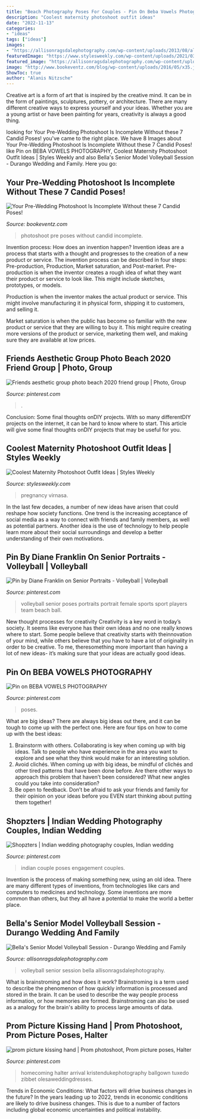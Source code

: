 ```yaml
---
title: "Beach Photography Poses For Couples - Pin On Beba Vowels Photography"
description: "Coolest maternity photoshoot outfit ideas"
date: "2022-11-13"
categories:
- "ideas"
tags: ["ideas"]
images:
- "https://allisonragsdalephotography.com/wp-content/uploads/2013/08/allisonragsdalephotography-1759.jpg"
featuredImage: "https://www.stylesweekly.com/wp-content/uploads/2021/03/coolest-maternity-photoshoot-outfit-ideas-6049668d6bafd.jpg"
featured_image: "https://allisonragsdalephotography.com/wp-content/uploads/2013/08/allisonragsdalephotography-1759.jpg"
image: "http://www.bookeventz.com/blog/wp-content/uploads/2016/05/x35.jpg.pagespeed.ic.PXhbKqgPzq.jpg"
ShowToc: true
author: "Alanis Nitzsche"
---
```



Creative art is a form of art that is inspired by the creative mind. It can be in the form of paintings, sculptures, pottery, or architecture. There are many different creative ways to express yourself and your ideas. Whether you are a young artist or have been painting for years, creativity is always a good thing.

	

		
looking for Your Pre-Wedding Photoshoot Is Incomplete Without these 7 Candid Poses! you've came to the right place. We have 8 Images about Your Pre-Wedding Photoshoot Is Incomplete Without these 7 Candid Poses! like Pin on BEBA VOWELS PHOTOGRAPHY, Coolest Maternity Photoshoot Outfit Ideas | Styles Weekly and also Bella&#039;s Senior Model Volleyball Session - Durango Wedding and Family. Here you go:
		
    
## Your Pre-Wedding Photoshoot Is Incomplete Without These 7 Candid Poses!

<img loading=lazy src="http://www.bookeventz.com/blog/wp-content/uploads/2016/05/x35.jpg.pagespeed.ic.PXhbKqgPzq.jpg" onerror="this.onerror=null;this.src='https://tse4.mm.bing.net/th?id=OIP.8rxypjC_6rjlt318oqWtqQHaLG&amp;pid=15.1';" alt="Your Pre-Wedding Photoshoot Is Incomplete Without these 7 Candid Poses!">

_Source: bookeventz.com_

>photoshoot pre poses without candid incomplete. 

	

Invention process: How does an invention happen?
Invention ideas are a process that starts with a thought and progresses to the creation of a new product or service. The invention process can be described in four steps: Pre-production, Production, Market saturation, and Post-market.
Pre-production is when the inventor creates a rough idea of what they want their product or service to look like. This might include sketches, prototypes, or models.

Production is when the inventor makes the actual product or service. This might involve manufacturing it in physical form, shipping it to customers, and selling it.

Market saturation is when the public has become so familiar with the new product or service that they are willing to buy it. This might require creating more versions of the product or service, marketing them well, and making sure they are available at low prices.

    
## Friends Aesthetic Group Photo Beach 2020 Friend Group | Photo, Group

<img loading=lazy src="https://i.pinimg.com/736x/f2/76/96/f2769659cc4756c0c982e4692511b931.jpg" onerror="this.onerror=null;this.src='https://tse3.mm.bing.net/th?id=OIP.bQJTQ96EJDW3a95b--BWfgHaNK&amp;pid=15.1';" alt="Friends aesthetic group photo beach 2020 friend group | Photo, Group">

_Source: pinterest.com_

>. 

	

Conclusion: Some final thoughts onDIY projects.
With so many differentDIY projects on the internet, it can be hard to know where to start. This article will give some final thoughts onDIY projects that may be useful for you.

    
## Coolest Maternity Photoshoot Outfit Ideas | Styles Weekly

<img loading=lazy src="https://www.stylesweekly.com/wp-content/uploads/2021/03/coolest-maternity-photoshoot-outfit-ideas-6049668d6bafd.jpg" onerror="this.onerror=null;this.src='https://tse4.mm.bing.net/th?id=OIP.burOYC8BfPhuZeT89uAoYgHaJQ&amp;pid=15.1';" alt="Coolest Maternity Photoshoot Outfit Ideas | Styles Weekly">

_Source: stylesweekly.com_

>pregnancy virnasa. 

	

In the last few decades, a number of new ideas have arisen that could reshape how society functions. One trend is the increasing acceptance of social media as a way to connect with friends and family members, as well as potential partners. Another idea is the use of technology to help people learn more about their social surroundings and develop a better understanding of their own motivations.

    
## Pin By Diane Franklin On Senior Portraits - Volleyball | Volleyball

<img loading=lazy src="https://i.pinimg.com/736x/90/b9/eb/90b9eb23aac416d030ea8122900b753d--volleyball-poses-volleyball-senior-pictures.jpg" onerror="this.onerror=null;this.src='https://tse2.mm.bing.net/th?id=OIP.a-E4Nbk54shc5lvAoMGPUgHaLD&amp;pid=15.1';" alt="Pin by Diane Franklin on Senior Portraits - Volleyball | Volleyball">

_Source: pinterest.com_

>volleyball senior poses portraits portrait female sports sport players team beach ball. 

	

New thought processes for creativity
Creativity is a key word in today’s society. It seems like everyone has their own ideas and no one really knows where to start. Some people believe that creativity starts with theinnovation of your mind, while others believe that you have to have a lot of originality in order to be creative. To me, theresomething more important than having a lot of new ideas- it’s making sure that your ideas are actually good ideas.

    
## Pin On BEBA VOWELS PHOTOGRAPHY

<img loading=lazy src="https://i.pinimg.com/736x/ed/0a/c0/ed0ac0883ac91e5a5f53ea9d829915de.jpg" onerror="this.onerror=null;this.src='https://tse4.mm.bing.net/th?id=OIP.y23usUHfSrQY1nsqBr-smAHaLG&amp;pid=15.1';" alt="Pin on BEBA VOWELS PHOTOGRAPHY">

_Source: pinterest.com_

>poses. 

	

What are big ideas?
There are always big ideas out there, and it can be tough to come up with the perfect one. Here are four tips on how to come up with the best ideas: 
1. Brainstorm with others. Collaborating is key when coming up with big ideas. Talk to people who have experience in the area you want to explore and see what they think would make for an interesting solution. 
2. Avoid clichés. When coming up with big ideas, be mindful of clichés and other tired patterns that have been done before. Are there other ways to approach this problem that haven’t been considered? What new angles could you take into consideration? 
3. Be open to feedback. Don’t be afraid to ask your friends and family for their opinion on your ideas before you EVEN start thinking about putting them together!

    
## Shopzters | Indian Wedding Photography Couples, Indian Wedding

<img loading=lazy src="https://i.pinimg.com/736x/66/66/36/666636bcc62a13d30baa57d9e5d8fd14.jpg" onerror="this.onerror=null;this.src='https://tse1.mm.bing.net/th?id=OIP.NbYhUM-iT75FzSToY36GmAHaLH&amp;pid=15.1';" alt="Shopzters | Indian wedding photography couples, Indian wedding">

_Source: pinterest.com_

>indian couple poses engagement couples. 

	

Invention is the process of making something new, using an old idea. There are many different types of inventions, from technologies like cars and computers to medicines and technology. Some inventions are more common than others, but they all have a potential to make the world a better place.

    
## Bella&#039;s Senior Model Volleyball Session - Durango Wedding And Family

<img loading=lazy src="https://allisonragsdalephotography.com/wp-content/uploads/2013/08/allisonragsdalephotography-1759.jpg" onerror="this.onerror=null;this.src='https://tse4.mm.bing.net/th?id=OIP.HQY2vTu_dwGPEz9flUPQyQHaE7&amp;pid=15.1';" alt="Bella&#039;s Senior Model Volleyball Session - Durango Wedding and Family">

_Source: allisonragsdalephotography.com_

>volleyball senior session bella allisonragsdalephotography. 

	

What is brainstroming and how does it work?
Brainstroming is a term used to describe the phenomenon of how quickly information is processed and stored in the brain. It can be used to describe the way people process information, or how memories are formed. Brainstroming can also be used as a analogy for the brain's ability to process large amounts of data.

    
## Prom Picture Kissing Hand | Prom Photoshoot, Prom Picture Poses, Halter

<img loading=lazy src="https://i.pinimg.com/736x/d8/b3/b9/d8b3b929c1713600c510a3f11e72796d.jpg" onerror="this.onerror=null;this.src='https://tse4.mm.bing.net/th?id=OIP.F4JevLiDF3HlZzRpj0yuigHaLE&amp;pid=15.1';" alt="prom picture kissing hand | Prom photoshoot, Prom picture poses, Halter">

_Source: pinterest.com_

>homecoming halter arrival kristendukephotography ballgown tuxedo zibbet olesaweddingdresses. 

	

Trends in Economic Conditions: What factors will drive business changes in the future?
In the years leading up to 2022, trends in economic conditions are likely to drive business changes. This is due to a number of factors including global economic uncertainties and political instability.

